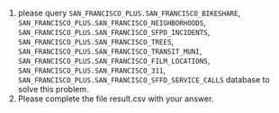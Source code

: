 1. please query `SAN_FRANCISCO_PLUS.SAN_FRANCISCO_BIKESHARE`, `SAN_FRANCISCO_PLUS.SAN_FRANCISCO_NEIGHBORHOODS`, `SAN_FRANCISCO_PLUS.SAN_FRANCISCO_SFPD_INCIDENTS`, `SAN_FRANCISCO_PLUS.SAN_FRANCISCO_TREES`, `SAN_FRANCISCO_PLUS.SAN_FRANCISCO_TRANSIT_MUNI`, `SAN_FRANCISCO_PLUS.SAN_FRANCISCO_FILM_LOCATIONS`, `SAN_FRANCISCO_PLUS.SAN_FRANCISCO_311`, `SAN_FRANCISCO_PLUS.SAN_FRANCISCO_SFFD_SERVICE_CALLS` database to solve this problem.
2. Please complete the file result.csv with your answer.